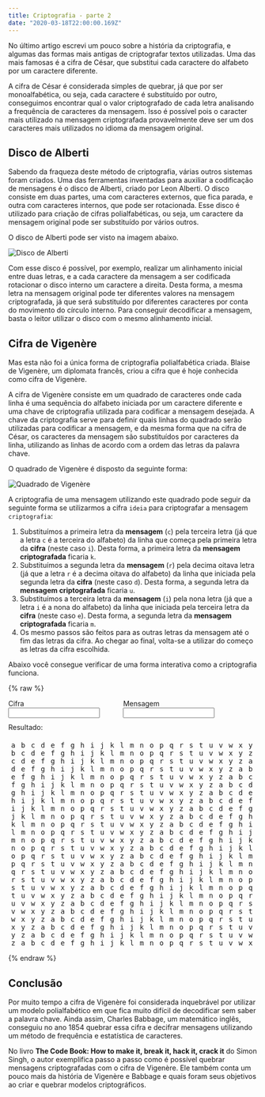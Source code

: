 ```yaml
---
title: Criptografia - parte 2
date: "2020-03-18T22:00:00.169Z"
---
```


No último artigo escrevi um pouco sobre a história da criptografia, e algumas das formas mais antigas de criptografar textos utilizadas. Uma das mais famosas é a cifra de César, que substitui cada caractere do alfabeto por um caractere diferente.

A cifra de César é considerada simples de quebrar, já que por ser monoalfabética, ou seja, cada caractere é substituído por outro, conseguimos encontrar qual o valor criptografado de cada letra analisando a frequência de caracteres da mensagem. Isso é possível pois o caracter mais utilizado na mensagem criptografada provavelmente deve ser um dos caracteres mais utilizados no idioma da mensagem original.

## Disco de Alberti

Sabendo da fraqueza deste método de criptografia, várias outros sistemas foram criados. Uma das ferramentas inventadas para auxiliar a codificação de mensagens é o disco de Alberti, criado por Leon Alberti. O disco consiste em duas partes, uma com caracteres externos, que fica parada, e outra com caracteres internos, que pode ser rotacionada. Esse disco é utilizado para criação de cifras polialfabéticas, ou seja, um caractere da mensagem original pode ser substituído por vários outros.

O disco de Alberti pode ser visto na imagem abaixo.

![Disco de Alberti](/images/crypto2/albertiDisk.JPG)

Com esse disco é possível, por exemplo, realizar um alinhamento inicial entre duas letras, e a cada caractere da mensagem a ser codificada rotacionar o disco interno um caractere a direita. Desta forma, a mesma letra na mensagem original pode ter diferentes valores na mensagem criptografada, já que será substituído por diferentes caracteres por conta do movimento do círculo interno. Para conseguir decodificar a mensagem, basta o leitor utilizar o disco com o mesmo alinhamento inicial.

## Cifra de Vigenère

Mas esta não foi a única forma de criptografia polialfabética criada. Blaise de Vigenère, um diplomata francês, criou a cifra que é hoje conhecida como cifra de Vigenère.

A cifra de Vigenère consiste em um quadrado de caracteres onde cada linha é uma sequência do alfabeto iniciada por um caractere diferente e uma chave de criptografia utilizada para codificar a mensagem desejada. A chave da criptografia serve para definir quais linhas do quadrado serão utilizadas para codificar a mensagem, e da mesma forma que na cifra de César, os caracteres da mensagem são substituídos por caracteres da linha, utilizando as linhas de acordo com a ordem das letras da palavra chave.

O quadrado de Vigenère é disposto da seguinte forma:

![Quadrado de Vigenère](/images/crypto2/vigenere.jpg)

A criptografia de uma mensagem utilizando este quadrado pode seguir da seguinte forma se utilizarmos a cifra `ideia` para criptografar a mensagem `criptografia`:

1. Substituímos a primeira letra da __mensagem__ (`c`) pela terceira letra (já que a letra `c` é a terceira do alfabeto) da linha que começa pela primeira letra da __cifra__ (neste caso `i`). Desta forma, a primeira letra da __mensagem criptografada__ ficaria `k`.
2. Substituímos a segunda letra da __mensagem__ (`r`) pela decima oitava letra (já que a letra `r` é a decima oitava do alfabeto) da linha que iniciada pela segunda letra da __cifra__ (neste caso `d`). Desta forma, a segunda letra da __mensagem criptografada__ ficaria `u`.
3. Substituímos a terceira letra da __mensagem__ (`i`) pela nona letra (já que a letra `i` é a nona do alfabeto) da linha que iniciada pela terceira letra da __cifra__ (neste caso `e`). Desta forma, a segunda letra da __mensagem criptografada__ ficaria `m`.
4. Os mesmo passos são feitos para as outras letras da mensagem até o fim das letras da cifra. Ao chegar ao final, volta-se a utilizar do começo as letras da cifra escolhida.

Abaixo você consegue verificar de uma forma interativa como a criptografia funciona.

{% raw %}
<style>
.column {
  display: flex;
  flex-direction: column;
}

.row {
  display: flex;
  flex-direction: row;
  justify-content: space-between;
  font-family: monospace;
}
.input {
  margin-bottom: 10px;
}
.input label {
  margin-right: 5px;
}
.input input {
  margin-right: 20px;
}
.result {
  margin-bottom: 20px;
}
.row span {
  min-width: 20px;
  text-align: center;
}
</style>
<div class="column">
  <div style="display:flex;flex-direction:row;">
    <div class="input">
      <label for="cifra" maxlength="10">Cifra</label>
      <input id="cifra" maxlength="30" oninput="onVigenere()"></input>
    </div>
    <div class="input">
      <label for="mensagem">Mensagem</label>
      <input id="mensagem" oninput="onVigenere()"></input>
    </div>
  </div>
  <div class="result">
    <span>Resultado:</span>
    <span id="resultado"></span>
  </div>
  <div id="rowContainer" class="column">
  <div class="row"><span>a</span><span>b</span><span>c</span><span>d</span><span>e</span><span>f</span><span>g</span><span>h</span><span>i</span><span>j</span><span>k</span><span>l</span><span>m</span><span>n</span><span>o</span><span>p</span><span>q</span><span>r</span><span>s</span><span>t</span><span>u</span><span>v</span><span>w</span><span>x</span><span>y</span><span>z</span></div>
  
  <div class="row"><span>b</span><span>c</span><span>d</span><span>e</span><span>f</span><span>g</span><span>h</span><span>i</span><span>j</span><span>k</span><span>l</span><span>m</span><span>n</span><span>o</span><span>p</span><span>q</span><span>r</span><span>s</span><span>t</span><span>u</span><span>v</span><span>w</span><span>x</span><span>y</span><span>z</span><span>a</span></div>

  <div class="row"><span>c</span><span>d</span><span>e</span><span>f</span><span>g</span><span>h</span><span>i</span><span>j</span><span>k</span><span>l</span><span>m</span><span>n</span><span>o</span><span>p</span><span>q</span><span>r</span><span>s</span><span>t</span><span>u</span><span>v</span><span>w</span><span>x</span><span>y</span><span>z</span><span>a</span><span>b</span></div>

  <div class="row"><span>d</span><span>e</span><span>f</span><span>g</span><span>h</span><span>i</span><span>j</span><span>k</span><span>l</span><span>m</span><span>n</span><span>o</span><span>p</span><span>q</span><span>r</span><span>s</span><span>t</span><span>u</span><span>v</span><span>w</span><span>x</span><span>y</span><span>z</span><span>a</span><span>b</span><span>c</span></div>

  <div class="row"><span>e</span><span>f</span><span>g</span><span>h</span><span>i</span><span>j</span><span>k</span><span>l</span><span>m</span><span>n</span><span>o</span><span>p</span><span>q</span><span>r</span><span>s</span><span>t</span><span>u</span><span>v</span><span>w</span><span>x</span><span>y</span><span>z</span><span>a</span><span>b</span><span>c</span><span>d</span></div>

  <div class="row"><span>f</span><span>g</span><span>h</span><span>i</span><span>j</span><span>k</span><span>l</span><span>m</span><span>n</span><span>o</span><span>p</span><span>q</span><span>r</span><span>s</span><span>t</span><span>u</span><span>v</span><span>w</span><span>x</span><span>y</span><span>z</span><span>a</span><span>b</span><span>c</span><span>d</span><span>e</span></div>

  <div class="row"><span>g</span><span>h</span><span>i</span><span>j</span><span>k</span><span>l</span><span>m</span><span>n</span><span>o</span><span>p</span><span>q</span><span>r</span><span>s</span><span>t</span><span>u</span><span>v</span><span>w</span><span>x</span><span>y</span><span>z</span><span>a</span><span>b</span><span>c</span><span>d</span><span>e</span><span>f</span></div>

  <div class="row"><span>h</span><span>i</span><span>j</span><span>k</span><span>l</span><span>m</span><span>n</span><span>o</span><span>p</span><span>q</span><span>r</span><span>s</span><span>t</span><span>u</span><span>v</span><span>w</span><span>x</span><span>y</span><span>z</span><span>a</span><span>b</span><span>c</span><span>d</span><span>e</span><span>f</span><span>g</span></div>

  <div class="row"><span>i</span><span>j</span><span>k</span><span>l</span><span>m</span><span>n</span><span>o</span><span>p</span><span>q</span><span>r</span><span>s</span><span>t</span><span>u</span><span>v</span><span>w</span><span>x</span><span>y</span><span>z</span><span>a</span><span>b</span><span>c</span><span>d</span><span>e</span><span>f</span><span>g</span><span>h</span></div>

  <div class="row"><span>j</span><span>k</span><span>l</span><span>m</span><span>n</span><span>o</span><span>p</span><span>q</span><span>r</span><span>s</span><span>t</span><span>u</span><span>v</span><span>w</span><span>x</span><span>y</span><span>z</span><span>a</span><span>b</span><span>c</span><span>d</span><span>e</span><span>f</span><span>g</span><span>h</span><span>i</span></div>

  <div class="row"><span>k</span><span>l</span><span>m</span><span>n</span><span>o</span><span>p</span><span>q</span><span>r</span><span>s</span><span>t</span><span>u</span><span>v</span><span>w</span><span>x</span><span>y</span><span>z</span><span>a</span><span>b</span><span>c</span><span>d</span><span>e</span><span>f</span><span>g</span><span>h</span><span>i</span><span>j</span></div>

  <div class="row"><span>l</span><span>m</span><span>n</span><span>o</span><span>p</span><span>q</span><span>r</span><span>s</span><span>t</span><span>u</span><span>v</span><span>w</span><span>x</span><span>y</span><span>z</span><span>a</span><span>b</span><span>c</span><span>d</span><span>e</span><span>f</span><span>g</span><span>h</span><span>i</span><span>j</span><span>k</span></div>

  <div class="row"><span>m</span><span>n</span><span>o</span><span>p</span><span>q</span><span>r</span><span>s</span><span>t</span><span>u</span><span>v</span><span>w</span><span>x</span><span>y</span><span>z</span><span>a</span><span>b</span><span>c</span><span>d</span><span>e</span><span>f</span><span>g</span><span>h</span><span>i</span><span>j</span><span>k</span><span>l</span></div>

  <div class="row"><span>n</span><span>o</span><span>p</span><span>q</span><span>r</span><span>s</span><span>t</span><span>u</span><span>v</span><span>w</span><span>x</span><span>y</span><span>z</span><span>a</span><span>b</span><span>c</span><span>d</span><span>e</span><span>f</span><span>g</span><span>h</span><span>i</span><span>j</span><span>k</span><span>l</span><span>m</span></div>

  <div class="row"><span>o</span><span>p</span><span>q</span><span>r</span><span>s</span><span>t</span><span>u</span><span>v</span><span>w</span><span>x</span><span>y</span><span>z</span><span>a</span><span>b</span><span>c</span><span>d</span><span>e</span><span>f</span><span>g</span><span>h</span><span>i</span><span>j</span><span>k</span><span>l</span><span>m</span><span>n</span></div>

  <div class="row"><span>p</span><span>q</span><span>r</span><span>s</span><span>t</span><span>u</span><span>v</span><span>w</span><span>x</span><span>y</span><span>z</span><span>a</span><span>b</span><span>c</span><span>d</span><span>e</span><span>f</span><span>g</span><span>h</span><span>i</span><span>j</span><span>k</span><span>l</span><span>m</span><span>n</span><span>o</span></div>

  <div class="row"><span>q</span><span>r</span><span>s</span><span>t</span><span>u</span><span>v</span><span>w</span><span>x</span><span>y</span><span>z</span><span>a</span><span>b</span><span>c</span><span>d</span><span>e</span><span>f</span><span>g</span><span>h</span><span>i</span><span>j</span><span>k</span><span>l</span><span>m</span><span>n</span><span>o</span><span>p</span></div>

  <div class="row"><span>r</span><span>s</span><span>t</span><span>u</span><span>v</span><span>w</span><span>x</span><span>y</span><span>z</span><span>a</span><span>b</span><span>c</span><span>d</span><span>e</span><span>f</span><span>g</span><span>h</span><span>i</span><span>j</span><span>k</span><span>l</span><span>m</span><span>n</span><span>o</span><span>p</span><span>q</span></div>

  <div class="row"><span>s</span><span>t</span><span>u</span><span>v</span><span>w</span><span>x</span><span>y</span><span>z</span><span>a</span><span>b</span><span>c</span><span>d</span><span>e</span><span>f</span><span>g</span><span>h</span><span>i</span><span>j</span><span>k</span><span>l</span><span>m</span><span>n</span><span>o</span><span>p</span><span>q</span><span>r</span></div>

  <div class="row"><span>t</span><span>u</span><span>v</span><span>w</span><span>x</span><span>y</span><span>z</span><span>a</span><span>b</span><span>c</span><span>d</span><span>e</span><span>f</span><span>g</span><span>h</span><span>i</span><span>j</span><span>k</span><span>l</span><span>m</span><span>n</span><span>o</span><span>p</span><span>q</span><span>r</span><span>s</span></div>

  <div class="row"><span>u</span><span>v</span><span>w</span><span>x</span><span>y</span><span>z</span><span>a</span><span>b</span><span>c</span><span>d</span><span>e</span><span>f</span><span>g</span><span>h</span><span>i</span><span>j</span><span>k</span><span>l</span><span>m</span><span>n</span><span>o</span><span>p</span><span>q</span><span>r</span><span>s</span><span>t</span></div>

  <div class="row"><span>v</span><span>w</span><span>x</span><span>y</span><span>z</span><span>a</span><span>b</span><span>c</span><span>d</span><span>e</span><span>f</span><span>g</span><span>h</span><span>i</span><span>j</span><span>k</span><span>l</span><span>m</span><span>n</span><span>o</span><span>p</span><span>q</span><span>r</span><span>s</span><span>t</span><span>u</span></div>

  <div class="row"><span>w</span><span>x</span><span>y</span><span>z</span><span>a</span><span>b</span><span>c</span><span>d</span><span>e</span><span>f</span><span>g</span><span>h</span><span>i</span><span>j</span><span>k</span><span>l</span><span>m</span><span>n</span><span>o</span><span>p</span><span>q</span><span>r</span><span>s</span><span>t</span><span>u</span><span>v</span></div>

  <div class="row"><span>x</span><span>y</span><span>z</span><span>a</span><span>b</span><span>c</span><span>d</span><span>e</span><span>f</span><span>g</span><span>h</span><span>i</span><span>j</span><span>k</span><span>l</span><span>m</span><span>n</span><span>o</span><span>p</span><span>q</span><span>r</span><span>s</span><span>t</span><span>u</span><span>v</span><span>w</span></div>

  <div class="row"><span>y</span><span>z</span><span>a</span><span>b</span><span>c</span><span>d</span><span>e</span><span>f</span><span>g</span><span>h</span><span>i</span><span>j</span><span>k</span><span>l</span><span>m</span><span>n</span><span>o</span><span>p</span><span>q</span><span>r</span><span>s</span><span>t</span><span>u</span><span>v</span><span>w</span><span>x</span></div>

  <div class="row"><span>z</span><span>a</span><span>b</span><span>c</span><span>d</span><span>e</span><span>f</span><span>g</span><span>h</span><span>i</span><span>j</span><span>k</span><span>l</span><span>m</span><span>n</span><span>o</span><span>p</span><span>q</span><span>r</span><span>s</span><span>t</span><span>u</span><span>v</span><span>w</span><span>x</span><span>y</span></div>
  </div>
</div>

<script>
const alphabet = ['a', 'b', 'c', 'd', 'e', 'f', 'g', 'h', 'i', 'j', 'k', 'l', 'm', 'n', 'o', 'p', 'q', 'r', 's', 't', 'u', 'v', 'w', 'x', 'y', 'z', 'a', 'b', 'c', 'd', 'e', 'f', 'g', 'h', 'i', 'j', 'k', 'l', 'm', 'n', 'o', 'p', 'q', 'r', 's', 't', 'u', 'v', 'w', 'x', 'y', 'z'];
let currentInterval = null;

function onVigenere() {
  const cifra = document.getElementById('cifra').value;
  const mensagem = document.getElementById('mensagem').value;
  
  let indexMessage = 0;
  let indexCipher = 0;
  let result = '';

  if (currentInterval) {
    clearInterval(currentInterval);
  }

  currentInterval = setInterval(() => {
    if (mensagem.length && cifra.length) {
      if (indexMessage === 0) {
        result = '';
      }

      const messageLetter = mensagem[indexMessage];
      const cipherLetter = cifra[indexCipher];
      const indexOfMessage = alphabet.indexOf(messageLetter);
      const indexOfCipher = alphabet.indexOf(cipherLetter);

      highlightColumn(indexOfMessage);
      highlightLine(indexOfCipher);
      highlightCurrent(indexOfCipher, indexOfMessage);

      let novaLetra = '';
      if (indexOfMessage >= 0 && indexOfCipher >= 0) {
        novaLetra = alphabet[indexOfMessage + indexOfCipher];
      }

      if (indexCipher + 1 >= cifra.length) {
        indexCipher = 0;
      } else {
        indexCipher++;
      }

      if (indexMessage + 1 >= mensagem.length) {
        indexMessage = 0;
        indexCipher = 0;
      } else {
        indexMessage++;
      }

      result += novaLetra;
      document.getElementById('resultado').innerText = result;
    }
  }, 1400);
}

function highlightLine(lineNumber) {
  const rows = document.getElementById('rowContainer').children;
  for (let i = 0; i < rows.length; i++) {
    if (i === lineNumber) {
      rows[i].style.backgroundColor = 'lightblue';
    } else {
      rows[i].style.backgroundColor = 'transparent';
    }
  }
}

function highlightColumn(columnNumber) {
  const rows = document.getElementById('rowContainer').children;
  for (let i = 0; i < rows.length; i++) {
    const columns = rows[i].children;
    for (let j = 0; j < columns.length; j++) {
      if (j === columnNumber) {
        columns[j].style.backgroundColor = 'lightgreen';
      } else {
        columns[j].style.backgroundColor = 'transparent';
      }
    }
  }
}

function highlightCurrent(lineNumber, columnNumber) {
  const rows = document.getElementById('rowContainer').children;
  for (let i = 0; i < rows.length; i++) {
    const columns = rows[i].children;
    for (let j = 0; j < columns.length; j++) {
      if (i == lineNumber && j === columnNumber) {
        columns[j].style.backgroundColor = 'lightcoral';
      }
    }
  }
}

const cifra = document.getElementById('cifra');
cifra.value = 'ideia';
const mensagem = document.getElementById('mensagem');
mensagem.value = 'criptografia';
onVigenere();
</script>
{% endraw %}

## Conclusão

Por muito tempo a cifra de Vigenère foi considerada inquebrável por utilizar um modelo polialfabético em que fica muito difícil de decodificar sem saber a palavra chave. Ainda assim, Charles Babbage, um matemático inglês, conseguiu no ano 1854 quebrar essa cifra e decifrar mensagens utilizando um método de frequência e estatística de caracteres.

No livro __The Code Book: How to make it, break it, hack it, crack it__ do Simon Singh, o autor exemplifica passo a passo como é possível quebrar mensagens criptografadas com o cifra de Vigenère. Ele também conta um pouco mais da história de Vigenère e Babbage e quais foram seus objetivos ao criar e quebrar modelos criptográficos.
